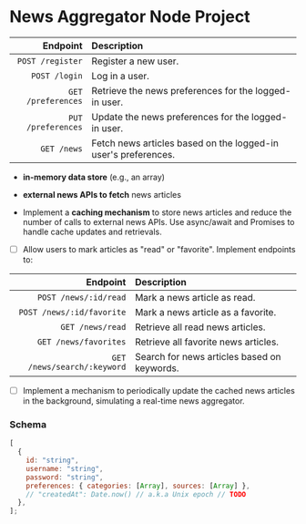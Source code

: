 # News Aggregator Node Project

|           Endpoint | Description                                                    |
| -----------------: | :------------------------------------------------------------- |
|   `POST /register` | Register a new user.                                           |
|      `POST /login` | Log in a user.                                                 |
| `GET /preferences` | Retrieve the news preferences for the logged-in user.          |
| `PUT /preferences` | Update the news preferences for the logged-in user.            |
|        `GET /news` | Fetch news articles based on the logged-in user's preferences. |



- **in-memory data store** (e.g., an array)
- **external news APIs to fetch** news articles

- Implement a **caching mechanism** to store news articles and reduce the number of calls to external news APIs. Use async/await and Promises to handle cache updates and retrievals.
- [ ] Allow users to mark articles as "read" or "favorite". Implement endpoints to:

|                    Endpoint | Description                                 |
| --------------------------: | :------------------------------------------ |
|       `POST /news/:id/read` | Mark a news article as read.                |
|   `POST /news/:id/favorite` | Mark a news article as a favorite.          |
|            `GET /news/read` | Retrieve all read news articles.            |
|       `GET /news/favorites` | Retrieve all favorite news articles.        |
| `GET /news/search/:keyword` | Search for news articles based on keywords. |

- [ ] Implement a mechanism to periodically update the cached news articles in the background, simulating a real-time news aggregator.

### Schema

```js
[
  {
    id: "string",
    username: "string",
    password: "string",
    preferences: { categories: [Array], sources: [Array] },
    // "createdAt": Date.now() // a.k.a Unix epoch // TODO
  },
];
```

